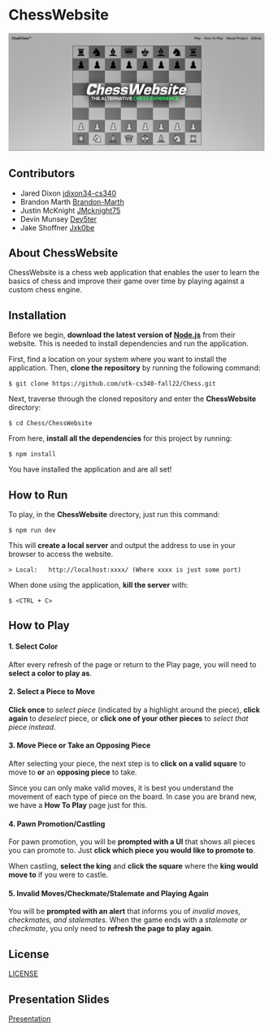 # ChessWebsite
![ChessWebsite](chessWebsiteGraphic.png)

## Contributors
* Jared Dixon [jdixon34-cs340](https://github.com/jdixon34-cs340)
* Brandon Marth [Brandon-Marth](https://github.com/Brandon-Marth)
* Justin McKnight [JMcknight75](https://github.com/JMcknight75)
* Devin Munsey [Dev5ter](https://github.com/Dev5ter)
* Jake Shoffner [Jxk0be](https://github.com/Jxk0be)

## About ChessWebsite
ChessWebsite is a chess web application that enables the user to learn the basics of chess and improve their game over time by playing against a custom chess engine.

## Installation
Before we begin, **download the latest version of [Node.js](https://nodejs.org/en/)** from their website. This is needed to install dependencies and run the application.

First, find a location on your system where you want to install the application. Then, **clone the repository** by running the following command:
```
$ git clone https://github.com/utk-cs340-fall22/Chess.git 
```
Next, traverse through the cloned repository and enter the **ChessWebsite** directory:
```
$ cd Chess/ChessWebsite
```
From here, **install all the dependencies** for this project by running:
```
$ npm install
```
You have installed the application and are all set! 

## How to Run

To play, in the **ChessWebsite** directory, just run this command:
```
$ npm run dev
```
This will **create a local server** and output the address to use in your browser to access the website.
```
> Local:   http://localhost:xxxx/ (Where xxxx is just some port)
```

When done using the application, **kill the server** with:
```
$ <CTRL + C>
```

## How to Play
#### 1. Select Color
After every refresh of the page or return to the Play page, you will need to **select a color to play as**.

#### 2. Select a Piece to Move
**Click once** to *select piece* (indicated by a highlight around the piece), **click again** to *deselect* piece, or **click one of your other pieces** to *select that piece instead*.

#### 3. Move Piece or Take an Opposing Piece
After selecting your piece, the next step is to **click on a valid square** to move to **or** an **opposing piece** to take.

Since you can only make valid moves, it is best you understand the movement of each type of piece on the board. In case you are brand new, we have a **How To Play** page just for this.

#### 4. Pawn Promotion/Castling
For pawn promotion, you will be **prompted with a UI** that shows all pieces you can promote to. Just **click which piece you would like to promote to**.

When castling, **select the king** and **click the square** where the **king would move to** if you were to castle.

#### 5. Invalid Moves/Checkmate/Stalemate and Playing Again
You will be **prompted with an alert** that informs you of *invalid moves, checkmates, and stalemates*. When the game ends with a *stalemate or checkmate*, you only need to **refresh the page to play again**.

## License
[LICENSE](LICENSE)

## Presentation Slides
[Presentation](chessWebsite.pdf)
